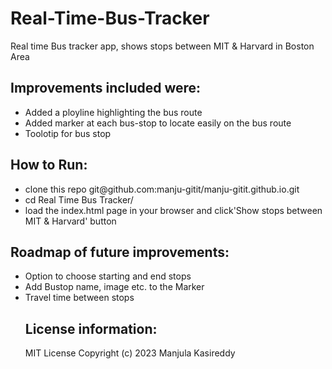 # Real-Time-Bus-Tracker
 <p>Real time Bus tracker app, shows stops between MIT & Harvard in Boston Area</p>
<h2>Improvements included were:</h2>
<ul>
  <li>Added a ployline highlighting the bus route</li>
  <li>Added marker at each bus-stop to locate easily on the bus route</li>
  <li>Toolotip for bus stop</li>
</ul>  
<h2>How to Run:</h2>
<ul>
  <li>clone this repo git@github.com:manju-gitit/manju-gitit.github.io.git </li>
  <li>cd Real Time Bus Tracker/ </li>
  <li>load the index.html page in your browser and click'Show stops between MIT & Harvard' button </li>
</ul>  
<h2>Roadmap of future improvements: </h2>
 <ul>
  <li>Option to choose starting and end stops</li>
  <li>Add Bustop name, image etc. to the Marker</li>
  <li>Travel time between stops    </li>
<h2>License information:</h2>
  MIT License Copyright (c) 2023 Manjula Kasireddy
